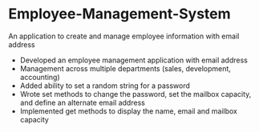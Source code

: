 # Employee-Management-System
An application to create and manage employee information with email address

- Developed an employee management application with email address
- Management across multiple departments (sales, development, accounting)
- Added ability to set a random string for a password
- Wrote set methods to change the password, set the mailbox capacity, and define an alternate email address
- Implemented get methods to display the name, email and mailbox capacity
